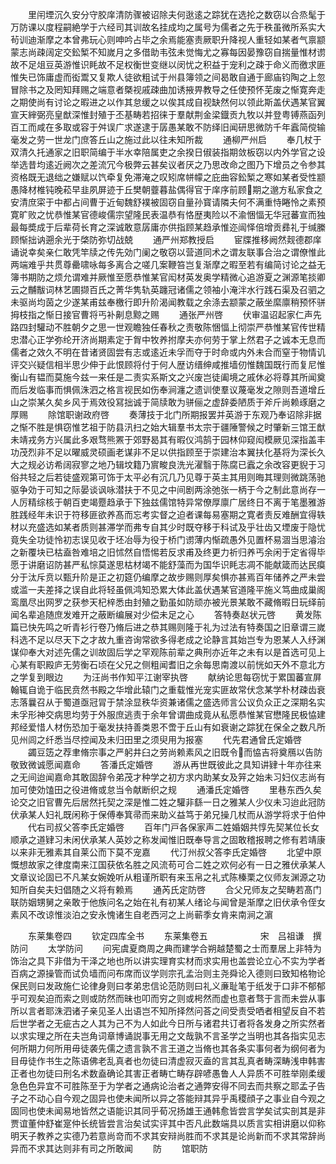 <!-- { "loadSidebar": true } -->
　　里闬堙沉久安分守胶庠清防骤被诏除夫何逖逺之踪犹在选抡之数窃以合烝髦于万防课以度程嗣絶学于六经司其训故名挂成均之属号为儒者之先于秩虽微所系实大茍训迪渐摩之本曾弗玩心则呻吟占毕之余焉能塞责厥职升降视人重轻如某者气禀颛蒙志尚疎阔定交鈆椠不知嵗月之多借助韦弦未觉悔尤之寡每因晏豫窃自揣量惟材谫故不足俎豆英游惟识眊故不足权衡世变继以闵忧之积益于宠利之疎于命义而徼求匪惟失已饰庸虚而衒鬻又复欺人徒欲粗试于州县簿领之间曷敢自通于廊庙钧陶之上忽冒除书之及罔知拜赐之端意者槩视戚疎曲加诱掖畀教导之任使预怀芜废之惭寛奔走之期使尚有讨论之暇进之以作其怠缓之以俟其成自视缺然何以领此斯盖伏遇某官翼宣天縡弼亮皇猷深惟封殖于丕基畴若招徕于羣献荆金梁鐡贡九牧以并登粤镈燕函列百工而咸在多取或容于舛误广求遂逮于孱愚某敢不防绎旧闻研思微防千年蠧简傥输毫发之劳一世龙门庶答丘山之施过此以往未知所裁
　　通柳严州启
　　奉几杖于双清久托通家之旧职简编于半水幸陪属吏之余揆日俶装指期敛板窃以内外学官之设举选昔均逺近阙次之差流冗今极弊云甚矣议者厌之乃思改命之图乃下增员之令参其资格既无退绌之嫌赋以饩牵复免滞淹之叹矧席帡幪之庇曲容鈆椠之寒如某者受性颛愚降材椎钝晚菘早韭夙屏迹于丘樊朝虀暮盐偶得官于庠序前顾期之邈方私家食之安清庶寀于中都占间曹于近甸魏舒襆被固窃自量孙寳请隣夫何不满重恃睠怜之素预寛旷败之忧恭惟某官德峻儒宗望隆民表温恭有恪歴夷险以不渝悃愊无华冠蕃宣而独最每奬成于后辈荷长育之深诚敢意孱庸亦供指顾某趋承惟迩闿怿倍增贡彞礼于缄縢顾惭拙讷遡余光于棨防弥切战兢
　　通严州郑教授启
　　宦牒推移阙然觌德郡庠诵说幸矣亲仁敢凭竿牍之传先効门阑之敬窃以营道同术之谓友联事合治之谓僚惟此两端难乎共贯尊罍啸咏每多离合之嗟几案鞭笞岂复渐摩之暇至若有编简讨论之益无簿书期防之烦允谓难并厥惟至愿恭惟某官闳材英发奥学精微心追游夏之渊源笔掞卿云之黼黻词林艺圃撷百氏之菁华隽轨英躔冠诸儒之领袖小淹泮水行践石渠及召驷之未驱尚均茵之少遂某甫兹奉檄行即升阶渴闻教载之余涤去颛蒙之蔽坐縻廪稍预怀骈拇枝指之惭日接官曹将丐补劓息黥之赐
　　通张严州啓
　　伏审温诏起家仁声先路四封驩动不胜朝夕之思一世观瞻独任春秋之责敬陈悃愊上彻崇严恭惟某官传世精忠潜心正学弥纶开济尚期素定于胷中牧养拊摩夫亦何劳于掌上然君子之诚本无息而儒者之效久不明在昔诸贤固尝有志或逺近未孚而夺于时命或内外未合而窒于物情讥评交兴疑信相半思少伸于此恨顾将付于何人歴访缙绅咸推墙仞惟魏国既行而复尼惟衡山有韫而莫施今兹一来任是二责实系斯文之兴废岂徒阖境之戚休必将尊其所闻奠而后发临事而惧佩洙泗之格言视民如伤奉涧瀍之遗训使羣议蔑毫发之隙则吾道增丘山之崇某久矣乡风于焉效役冩拙诚于简牍敢为骈俪之虚辞委陋质于斧斤尚赖琢磨之厚赐
　　除馆职谢政府啓
　　奏薄技于北门所期报罢并英游于东观乃奉诏除非据之惭不胜是惧窃惟艺祖于防县汛扫之始大辑羣书太宗于疆陲警候之时肇新三馆王猷未靖戎务方兴属此多艰骛熊罴于郊野曷其有暇仪鸿鹄于园林仰窥闳模厥见深指盖丰功茂烈非不足以曜威灵硕画老谋非不足以供指顾至于崇建治本翼扶化基将为深长久大之规必访希阔寂寥之地乃辑坟籍乃賔畯良洗光濯翳于陈腐已蠧之余改容更貎于习俗共轻之后若徒盛观第可饰于太平必有沉几乃见尊于英主其用则晦其理则微跳荡驰驱争効于可知之际晏谈讽咏潜扶于不见之中间剧两涂弛张一柄于今之制此意尚存一人厉精综核于朝百吏竭蹷趋承于下独兹儒馆特异常僚厚廪广居终日不离于笔墨雅游胜践经年未识于符移匪欲养髙而忘考实督之迫者课每易塞期之寛者责反难酬宜得轶材以充盛选如某者质则甚滞学而弗专自其少时既夺移于科试及乎壮齿又堙废于隐忧竟失全功徒怜初志误见收于坯冶辱为役于桥门谫薄内惭疏愚外见置杯易涸当思濬治之新覆块已枯盍咎难培之旧怵然自悟惕若反求甫及终更力祈归养丐余闲于定省得毕愿于讲磨诏防甚严私悰莫遂思枯材竭不能舒藻而为国华识眊志凋不能献箴而达民瘼分于汰斥贲以甄升阶是正之初筵仍编摩之故步赐则厚矣惧亦甚焉百年储养之严未尝或滥一夫差择之误自此将轻虽佩鸿知恐累大体此盖伏遇某官道隆平施义笃曲成巢阁鸾凰尽出网罗之获参天杞梓悉由封殖之勤虽如防顽亦被光景某敢不藏脩暇日玩绎前闻名辈追随庶发难开之蔽断编展对少偿未足之心
　　答特奏赵状元啓
　　黄发陈篇已快先鸣之听青衫行卷乃脩后进之恭其赐则隆于礼为过法有特奏国之旧章谓三嵗科选不足以尽天下之才故九重咨询常欲多得老成之论静言其始岂专为恩某人入纾渊谋仰奉大对述先儒之训故固后学之罕观陈前辈之典刑亦近年之未有以是首选可见上心某有职殿庐无劳衡石顷在父兄之侧粗闻耆旧之余每思南渡以前恍如天外不意北方之学复到眼边
　　为汪尚书作知平江谢宰执啓
　　献纳论思每窃忧于累国蕃宣屏翰辄自诡于临民贲然书殿之华增此辕门之重载惟光宠实匪故常伏念某学朴材疎齿衰志落曩召从于蜀道亟冠冐于禁涂显秩华资兼诸儒之盛选师言公议负众正之深期名实未孚形神交病思均劳于外服庶逃责于余年曾谓曲成竟从私愿恭惟某官懋隆民极恊建邦经爱惜人材伤恐加于毫发扶持善类恩不啻于丘山有如衰谢之踪犹在保全之数凡所见州闾之纤悉当尽控闻及未归田里之须臾用为报塞
　　代先君通曾氏定婚啓
　　蠲豆笾之荐聿脩宗事之严躬井臼之劳尚赖素风之旧既令而恊吉将奠鴈以告防敬致微诚愿闻嘉命
　　答潘氏定婚啓
　　游从再世既彼此之具知讲肄十年亦往来之无间迨闻嘉命其敢固辞令弟茂才种学之初方求内助某女及笄之始未习妇仪志尚有加可使効馌田之役进脩或怠当令献断织之规
　　通潘氏定婚啓
　　里巷东西久矣论交之旧官曹先后居然托契之深是惟二姓之驩非繇一日之雅某人少仪未习迨此冠防伏承某人妇礼既闲称于保傅奉箕帚而来助义益笃于弟兄操几杖而从游学将求于伯仲
　　代右司叔父答李氏定婚啓
　　百年门戸各保家声二姓婚姻共惇先契某位长女顺承之道肄习未闲伏承某人英妙之称发闻惟旧既奉导言之固敢稽报聘之修有若靖康以来非无雅素其自莱公而下莫不宠嘉
　　代汀州叔父答李氏定婚啓
　　北望中原慨想故家之律度南来江国获依名胜之风流苟可合二姓之欢何必有一日之雅伏承某人文章议论固已不凡某女婉娩听从粗谨所职有来玉帛之礼式陈榛栗之仪师友渊源之功知所自矣夫妇倡随之义将有赖焉
　　通芮氏定防啓
　　合父兄师友之契畴若髙门联防姻甥舅之亲敢于他族问名之始在礼有初某人绪论与闻曾是渐摩之旧伏承令侄女素风不改谅惟淡泊之安永愧诸生自老西河之上尚蕲季女肯来南涧之濵

　　东莱集卷四
　　钦定四库全书
　　东莱集卷五　　　　　　宋　吕祖谦　撰防问
　　太学防问
　　问宪虞夏商周之典而建学合朔越楚蜀之士而羣居上非特为饰治之具下非借为干泽之地也所以讲实理育实材而求实用也盖尝论立心不实为学者百病之源操管而试负墙而问布席而议学则宗孔孟治则主尧舜论入德则曰致知格物论保民则曰发政施仁论律身则曰孝弟忠信论范防则曰礼义亷耻笔于纸发于口非不郁郁乎可观矣迫而索之则或防然而昧也叩而穷之则或枵然而虚也意者骛于言而未尝从事所以言者耶洙泗诸子亲见圣人出语岂不知所择然问荅之间受责受哂者相望反自不若后世学者之无疵古之人其为己不为人如此今日所与诸君共订者将各发身之所实然者以求实理之所在夫岂角词章博诵説事无用之文哉孰不言圣学之当明也其各指实见志何所期力何所用毋徒袭先儒之遗言孰不言王道之当脩也其各条实事何者为纲何者为目毋徒作书生之陈语佛老乱真者也勿徒曰清虚寂灭盍的言其乱真者畴深畴浅申韩害正者也勿徒曰刑名术数盍确论其害正者畴亡畴存辟喭愚鲁人人异质不可胜举刚柔缓急色色异宜不可胜陈至于为学者之通病论治者之通弊安得不同去而共察之耶孟子告子之不动心自今观之固异也使未闻所以异之答能辩其异乎禹稷顔子之事业自今观之固同也使未闻易地皆然之语能识其同乎荀况扬雄王通韩愈皆尝言学矣试实剖其是非贾谊董仲舒崔寔仲长统皆尝言治矣试实评其中否凡此数端具以质言实相讲磨以仰称明天子教养之实德乃若意尚竒而不求其安辩尚胜而不求其是论尚新而不求其常辞尚异而不求其达则非有司之所敢闻
　　防
　　馆职防
